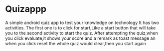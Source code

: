 # Quizappp
A simple android quiz app to test your knowledge on technology
It has two activities.
The first one is to click for start,Like a start button that will take you to  the second activity to start the quiz.
After attempting the quiz,when you click evaluate,it shows your score and a remark as toast message an when you click reset the whole quiz would clear,then you start again

